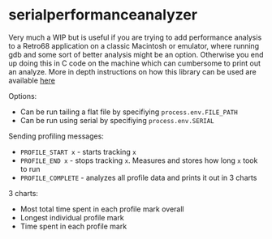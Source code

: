 # serialperformanceanalyzer

Very much a WIP but is useful if you are trying to add performance analysis to a Retro68 application on a classic Macintosh or emulator, where running gdb and some sort of better analysis might be an option. Otherwise you end up doing this in C code on the machine which can cumbersome to print out an analyze. More in depth instructions on how this library can be used are available [here](https://henlin.net/2021/12/21/Profiling-your-Retro68-application/)

Options:
- Can be run tailing a flat file by specifiying `process.env.FILE_PATH`
- Can be run using serial by specifiying `process.env.SERIAL`

Sending profiling messages:
- `PROFILE_START x` - starts tracking `x`
- `PROFILE_END x` - stops tracking `x`. Measures and stores how long `x` took to run
- `PROFILE_COMPLETE` - analyzes all profile data and prints it out in 3 charts

3 charts:
- Most total time spent in each profile mark overall
- Longest individual profile mark
- Time spent in each profile mark
